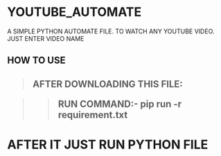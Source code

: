 # YOUTUBE_AUTOMATE
A SIMPLE PYTHON AUTOMATE FILE. TO WATCH ANY YOUTUBE VIDEO. JUST ENTER VIDEO NAME

<h2>HOW TO USE<h2>
  
>AFTER DOWNLOADING THIS FILE:
  
>>RUN COMMAND:- pip run -r requirement.txt
<h1>AFTER IT JUST RUN PYTHON FILE</h1>
